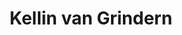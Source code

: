 ---
continent: The Basin
date created: Thursday, June 27th 2024, 1:15:43 am
date modified: Sunday, March 23rd 2025, 1:28:32 pm
eleventyNavigation:
  key: Kellin van Grindern
  parent: Prosnen
herocolor0: 184
herocolor1: 188
herocolor2: 197
layout: base.njk
parentpath: "src/garden/\U0001F310Worldbuilding/Material Plane/\U0001F3DE️The Basin/Regions/Prosnen/Prosnen.md"
path: /garden/%F0%9F%8C%90Worldbuilding/Material%20Plane/%F0%9F%8F%9E%EF%B8%8FThe%20Basin/Regions/Prosnen/Characters/Kellin%20van%20Grindern/
plane: Material Plane
title: Kellin van Grindern
type: ???
---